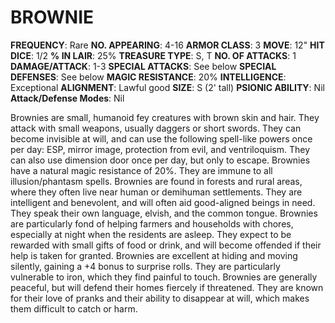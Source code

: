 # BROWNIE

**FREQUENCY**: Rare
**NO. APPEARING**: 4-16
**ARMOR CLASS**: 3
**MOVE**: 12"
**HIT DICE**: 1/2
**% IN LAIR**: 25%
**TREASURE TYPE**: S, T
**NO. OF ATTACKS**: 1
**DAMAGE/ATTACK**: 1-3
**SPECIAL ATTACKS**: See below
**SPECIAL DEFENSES**: See below
**MAGIC RESISTANCE**: 20%
**INTELLIGENCE**: Exceptional
**ALIGNMENT**: Lawful good
**SIZE**: S (2' tall)
**PSIONIC ABILITY**: Nil
**Attack/Defense Modes**: Nil

Brownies are small, humanoid fey creatures with brown skin and hair. They attack with small weapons, usually daggers or short swords. They can become invisible at will, and can use the following spell-like powers once per day: ESP, mirror image, protection from evil, and ventriloquism. They can also use dimension door once per day, but only to escape. Brownies have a natural magic resistance of 20%. They are immune to all illusion/phantasm spells. Brownies are found in forests and rural areas, where they often live near human or demihuman settlements. They are intelligent and benevolent, and will often aid good-aligned beings in need. They speak their own language, elvish, and the common tongue. Brownies are particularly fond of helping farmers and households with chores, especially at night when the residents are asleep. They expect to be rewarded with small gifts of food or drink, and will become offended if their help is taken for granted. Brownies are excellent at hiding and moving silently, gaining a +4 bonus to surprise rolls. They are particularly vulnerable to iron, which they find painful to touch. Brownies are generally peaceful, but will defend their homes fiercely if threatened. They are known for their love of pranks and their ability to disappear at will, which makes them difficult to catch or harm.
